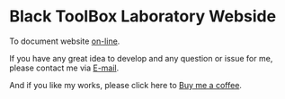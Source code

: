 # Black ToolBox Laboratory Webside

To document website [on-line](https://blacktoolboxlaboratory.github.io/).

If you have any great idea to develop and any question or issue for me, please contact me via [E-mail](mailto://vannoel0628@gmail.com).

And if you like my works, please click here to [Buy me a coffee](https://www.paypal.me/vannoel0628).